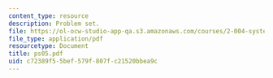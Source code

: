 ```yaml
---
content_type: resource
description: Problem set.
file: https://ol-ocw-studio-app-qa.s3.amazonaws.com/courses/2-004-systems-modeling-and-control-ii-fall-2007/c72389f55bef579f807fc21520bbea9c_ps05.pdf
file_type: application/pdf
resourcetype: Document
title: ps05.pdf
uid: c72389f5-5bef-579f-807f-c21520bbea9c
---
```

